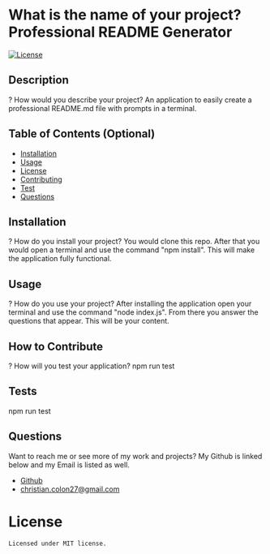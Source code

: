 #  What is the name of your project? Professional README Generator
  [![License](https://img.shields.io/badge/license-MIT-green)](./LICENSE)
  ## Description
  ? How would you describe your project? An application to easily create a professional README.md file with prompts in a terminal.
  
  ## Table of Contents (Optional)
  - [Installation](#installation)
  - [Usage](#usage)
  - [License](#license)
  - [Contributing](#contributing)
  - [Test](#tests)
  - [Questions](#questions)
  ## Installation
  ? How do you install your project? You would clone this repo. After that you would open a terminal and use the command "npm install". This will make the application fully functional.
  
  ## Usage
  ? How do you use your project? After installing the application open your terminal and use the command "node index.js". From there you answer the questions that appear. This will be your content.
  
  ## How to Contribute
  ? How will you test your application? npm run test
  
  ## Tests
  npm run test
  
  ## Questions
  Want to reach me or see more of my work and projects? My Github is linked below and my Email is listed as well.
  * [Github](https://github.com/Colon182)
  * christian.colon27@gmail.com

  # License
    Licensed under MIT license.
